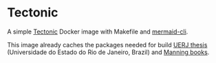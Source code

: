 # Tectonic
A simple [Tectonic](https://tectonic-typesetting.github.io/en-US/index.html) Docker image with Makefile and [mermaid-cli](https://github.com/mermaid-js/mermaid-cli).

This image already caches the packages needed for build [UERJ thesis](https://sites.google.com/site/deoliveiralf/latex-uerj) (Universidade do Estado do Rio de Janeiro, Brazil) and [Manning books]().